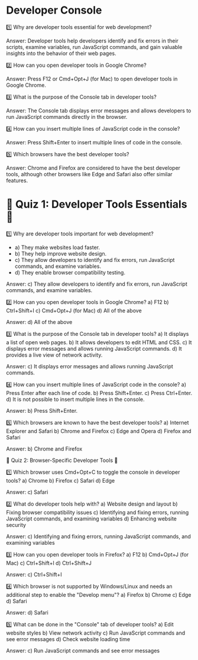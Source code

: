 # Developer Console

1️⃣ Why are developer tools essential for web development?

Answer: Developer tools help developers identify and fix errors in their scripts, examine variables, run JavaScript commands, and gain valuable insights into the behavior of their web pages.

2️⃣ How can you open developer tools in Google Chrome?

Answer: Press F12 or Cmd+Opt+J (for Mac) to open developer tools in Google Chrome.

3️⃣ What is the purpose of the Console tab in developer tools?

Answer: The Console tab displays error messages and allows developers to run JavaScript commands directly in the browser.

4️⃣ How can you insert multiple lines of JavaScript code in the console?

Answer: Press Shift+Enter to insert multiple lines of code in the console.

5️⃣ Which browsers have the best developer tools?

Answer: Chrome and Firefox are considered to have the best developer tools, although other browsers like Edge and Safari also offer similar features.


# 🎯 Quiz 1: Developer Tools Essentials 🎯

1️⃣ Why are developer tools important for web development?
- a) They make websites load faster.
- b) They help improve website design.
- c) They allow developers to identify and fix errors, run JavaScript commands, and examine variables.
- d) They enable browser compatibility testing.

Answer: c) They allow developers to identify and fix errors, run JavaScript commands, and examine variables.

2️⃣ How can you open developer tools in Google Chrome?
a) F12
b) Ctrl+Shift+I
c) Cmd+Opt+J (for Mac)
d) All of the above

Answer: d) All of the above

3️⃣ What is the purpose of the Console tab in developer tools?
a) It displays a list of open web pages.
b) It allows developers to edit HTML and CSS.
c) It displays error messages and allows running JavaScript commands.
d) It provides a live view of network activity.

Answer: c) It displays error messages and allows running JavaScript commands.

4️⃣ How can you insert multiple lines of JavaScript code in the console?
a) Press Enter after each line of code.
b) Press Shift+Enter.
c) Press Ctrl+Enter.
d) It is not possible to insert multiple lines in the console.

Answer: b) Press Shift+Enter.

5️⃣ Which browsers are known to have the best developer tools?
a) Internet Explorer and Safari
b) Chrome and Firefox
c) Edge and Opera
d) Firefox and Safari

Answer: b) Chrome and Firefox

🎯 Quiz 2: Browser-Specific Developer Tools 🎯

1️⃣ Which browser uses Cmd+Opt+C to toggle the console in developer tools?
a) Chrome
b) Firefox
c) Safari
d) Edge

Answer: c) Safari

2️⃣ What do developer tools help with?
a) Website design and layout
b) Fixing browser compatibility issues
c) Identifying and fixing errors, running JavaScript commands, and examining variables
d) Enhancing website security

Answer: c) Identifying and fixing errors, running JavaScript commands, and examining variables

3️⃣ How can you open developer tools in Firefox?
a) F12
b) Cmd+Opt+J (for Mac)
c) Ctrl+Shift+I
d) Ctrl+Shift+J

Answer: c) Ctrl+Shift+I

4️⃣ Which browser is not supported by Windows/Linux and needs an additional step to enable the "Develop menu"?
a) Firefox
b) Chrome
c) Edge
d) Safari

Answer: d) Safari

5️⃣ What can be done in the "Console" tab of developer tools?
a) Edit website styles
b) View network activity
c) Run JavaScript commands and see error messages
d) Check website loading time

Answer: c) Run JavaScript commands and see error messages

